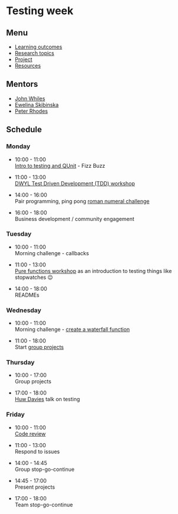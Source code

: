 # Testing week

## Menu
 - [Learning outcomes](https://github.com/foundersandcoders/master-reference/blob/week-2-testing/coursebook/week-2/learning-outcomes.md)
 - [Research topics](https://github.com/foundersandcoders/master-reference/blob/week-2-testing/coursebook/week-2/research-afternoon.md)
 - [Project](https://github.com/foundersandcoders/master-reference/blob/week-2-testing/coursebook/week-2/project.md)
 - [Resources](https://github.com/foundersandcoders/master-reference/blob/week-2-testing/coursebook/week-2/resources.md)

## Mentors
 - [John Whiles](https://github.com/Jwhiles)
 - [Ewelina Skibinska](https://github.com/skibinska)
 - [Peter Rhodes](https://github.com/rhodespeter)

## Schedule

### Monday

- 10:00 - 11:00 <br>
[Intro to testing and QUnit](https://github.com/skibinska/learn-qunit) - Fizz Buzz

- 11:00 - 13:00 <br>
[DWYL Test Driven Development (TDD) workshop](https://github.com/dwyl/learn-tdd)

- 14:00 - 16:00 <br>
Pair programming, ping pong [roman numeral challenge](https://docs.google.com/presentation/d/12c7YChUdiBKAi2kI8GVPA1XXCNQXkt4u-5O9BmnfqBY/edit#slide=id.gead6860a7_1_78)

- 16:00 - 18:00 <br>
Business development / community engagement

### Tuesday

- 10:00 - 11:00 <br>
Morning challenge - callbacks

- 11:00 - 13:00 <br>
[Pure functions workshop](https://github.com/Jwhiles/pure-functions-easy-testing) as an introduction to testing things like stopwatches 😉

- 14:00 - 18:00 <br>
READMEs

### Wednesday

- 10:00 - 11:00 <br>
Morning challenge - [create a waterfall function](https://github.com/RhodesPeter/waterfall-function-workshop)

- 11:00 - 18:00 <br>
Start [group projects](https://github.com/foundersandcoders/master-reference/blob/week-2-testing/coursebook/week-2/project.md)

### Thursday

- 10:00 - 17:00 <br>
Group projects

- 17:00 - 18:00 <br>
[Huw Davies](https://github.com/hdrdavies) talk on testing

### Friday

- 10:00 - 11:00 <br>
[Code review](https://foundersandcoders.gitbooks.io/fac9/content/General/code-reviews.html)

- 11:00 - 13:00 <br>
Respond to issues

- 14:00 - 14:45 <br>
Group stop-go-continue

- 14:45 - 17:00 <br>
Present projects

- 17:00 - 18:00 <br>
Team stop-go-continue
